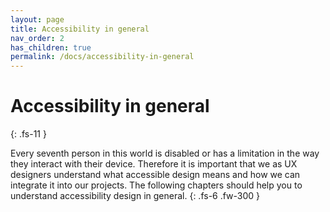```yaml
---
layout: page
title: Accessibility in general
nav_order: 2
has_children: true
permalink: /docs/accessibility-in-general
---
```


# Accessibility in general
{: .fs-11 }

Every seventh person in this world is disabled or has a limitation in the way they interact with their device. Therefore it is important that we as UX designers understand what accessible design means and how we can integrate it into our projects. The following chapters should help you to understand accessibility design in general.
{: .fs-6 .fw-300 }